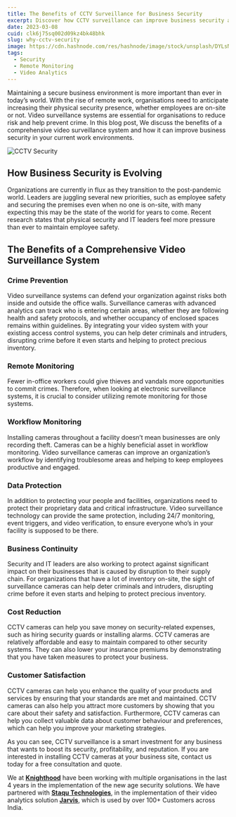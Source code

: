 ```yaml
---
title: The Benefits of CCTV Surveillance for Business Security
excerpt: Discover how CCTV surveillance can improve business security and prevent potential security threats
date: 2023-03-08
cuid: clk6j75sq002d09kz4bk48bhk
slug: why-cctv-security
image: https://cdn.hashnode.com/res/hashnode/image/stock/unsplash/DYLsNF8hNho/upload/cb6709885f1b530747a54e21fc5d99c1.jpeg
tags: 
  - Security
  - Remote Monitoring
  - Video Analytics
---
```


Maintaining a secure business environment is more important than ever in today’s world. With the rise of remote work, organisations need to anticipate increasing their physical security presence, whether employees are on-site or not. Video surveillance systems are essential for organisations to reduce risk and help prevent crime. In this blog post, We discuss the benefits of a comprehensive video surveillance system and how it can improve business security in your current work environments.

![CCTV Security](https://i.imgur.com/S8QWaNg.png)


## How Business Security is Evolving[​](http://localhost:3000/blog/security/why-cctv#how-business-security-is-evolving)

Organizations are currently in flux as they transition to the post-pandemic world. Leaders are juggling several new priorities, such as employee safety and securing the premises even when no one is on-site, with many expecting this may be the state of the world for years to come. Recent research states that physical security and IT leaders feel more pressure than ever to maintain employee safety.

## The Benefits of a Comprehensive Video Surveillance System[​](http://localhost:3000/blog/security/why-cctv#the-benefits-of-a-comprehensive-video-surveillance-system)

### Crime Prevention[​](http://localhost:3000/blog/security/why-cctv#crime-prevention)

Video surveillance systems can defend your organization against risks both inside and outside the office walls. Surveillance cameras with advanced analytics can track who is entering certain areas, whether they are following health and safety protocols, and whether occupancy of enclosed spaces remains within guidelines. By integrating your video system with your existing access control systems, you can help deter criminals and intruders, disrupting crime before it even starts and helping to protect precious inventory.

### Remote Monitoring[​](http://localhost:3000/blog/security/why-cctv#remote-monitoring)

Fewer in-office workers could give thieves and vandals more opportunities to commit crimes. Therefore, when looking at electronic surveillance systems, it is crucial to consider utilizing remote monitoring for those systems.

### Workflow Monitoring[​](http://localhost:3000/blog/security/why-cctv#workflow-monitoring)

Installing cameras throughout a facility doesn’t mean businesses are only recording theft. Cameras can be a highly beneficial asset in workflow monitoring. Video surveillance cameras can improve an organization’s workflow by identifying troublesome areas and helping to keep employees productive and engaged.

### Data Protection[​](http://localhost:3000/blog/security/why-cctv#data-protection)

In addition to protecting your people and facilities, organizations need to protect their proprietary data and critical infrastructure. Video surveillance technology can provide the same protection, including 24/7 monitoring, event triggers, and video verification, to ensure everyone who’s in your facility is supposed to be there.

### Business Continuity[​](http://localhost:3000/blog/security/why-cctv#business-continuity)

Security and IT leaders are also working to protect against significant impact on their businesses that is caused by disruption to their supply chain. For organizations that have a lot of inventory on-site, the sight of surveillance cameras can help deter criminals and intruders, disrupting crime before it even starts and helping to protect precious inventory.

### Cost Reduction[​](http://localhost:3000/blog/security/why-cctv#cost-reduction)

CCTV cameras can help you save money on security-related expenses, such as hiring security guards or installing alarms. CCTV cameras are relatively affordable and easy to maintain compared to other security systems. They can also lower your insurance premiums by demonstrating that you have taken measures to protect your business.

### Customer Satisfaction[​](http://localhost:3000/blog/security/why-cctv#customer-satisfaction)

CCTV cameras can help you enhance the quality of your products and services by ensuring that your standards are met and maintained. CCTV cameras can also help you attract more customers by showing that you care about their safety and satisfaction. Furthermore, CCTV cameras can help you collect valuable data about customer behaviour and preferences, which can help you improve your marketing strategies.

As you can see, CCTV surveillance is a smart investment for any business that wants to boost its security, profitability, and reputation. If you are interested in installing CCTV cameras at your business site, contact us today for a free consultation and quote.

We at [**Knighthood**](http://www.knighthood.co) have been working with multiple organisations in the last 4 years in the implementation of the new age security solutions. We have partnered with [**Staqu Technologies**](https://www.staqu.com/), in the implementation of their video analytics solution [**Jarvis**](https://www.staqu.com/#what_jarvis_is), which is used by over 100+ Customers across India.

